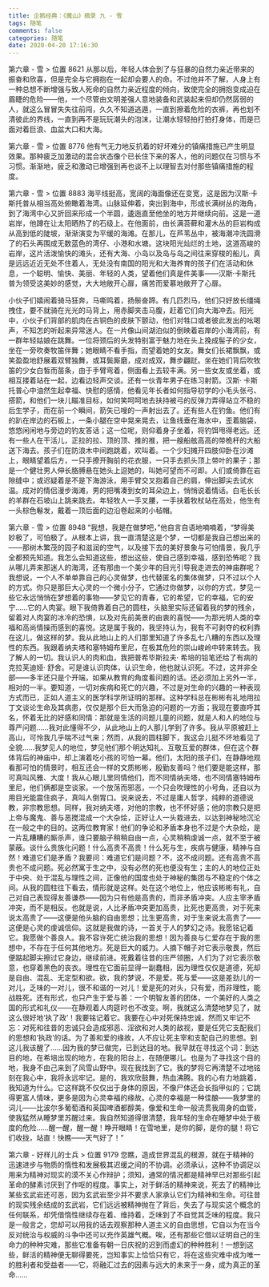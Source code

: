 ```yaml
---
title: 企鹅经典：《魔山》摘录 九 - 雪
tags: 随笔
comments: false
categories: 随笔
date: 2020-04-20 17:16:30
---
```

第六章 - 雪 > 位置 8621
从那以后，年轻人体会到了与狂暴的自然力亲近带来的振奋和欣喜，但是完全与它拥抱在一起却会要人的命。不过他并不了解，人身上有一种总想不断增强与致人死命的自然力亲近程度的倾向，致使完全的拥抱变成迫在眉睫的危险——他，一个尽管由文明差强人意地装备和武装起来但却仍然孱弱的人，就这么冒冒失失往前闯，久久不知道逃遁，一直到擦着危险的衣裤，再也划不清彼此的界线，一直到再不是玩玩潮头的泡沫，让潮水轻轻拍打拍打身体，而是已面对着巨浪、血盆大口和大海。
<!--more-->
第六章 - 雪 > 位置 8776
他有气无力地反抗着的好坏难分的镇痛措施已产生明显效果。那种疲乏加激动的混合状态像个已长住下来的客人，他的问题仅在习惯与不习惯。渐渐地，疲乏和激动已增强到再也谈不上以理智去对付那些镇痛措施的程度。

第六章 - 雪 > 位置 8883
海平线挺高，宽阔的海面像还在变宽，这是因为汉斯·卡斯托普从相当高处俯瞰着海湾。山脉延伸着，突出到海中，形成长满树丛的海角，到了海湾中心又折回来形成一个半圆，逶迤直至他坐的地方并继续向前。这是一道岩岸，他蹲在让太阳晒热了的石级上。在他面前，由长满苔藓和灌木丛的巨岩构成从高到低的陡坡，渐渐演变为平缓的海滩。在那儿，在芦苇丛中，被海潮冲洗圆滑了的石头再围成无数蓝色的湾仔、小港和水塘。这块阳光灿烂的土地，这道高峻的岩岸，这片活泼愉快的滩头，还有大海、小岛以及岛与岛之间往来穿梭的船儿，真是远远近近无处不住着人，无处没有南国的阳光和大海养育的孩子们在活动和休息，一个聪明、愉快、美丽、年轻的人类，望着他们真是件美事——汉斯·卡斯托普为领受这美妙的感觉，大大地敞开心扉，痛苦而爱慕地敞开了心扉。

小伙子们嬉闹着骑马狂奔，马嘶鸣着，扬鬃奋蹄。有几匹烈马，他们只好放长缰绳拽住，要不就骑在光光的马背上，用赤脚夹击马腹，赶着它们向大海冲去。阳光中，小伙子们背部的肌肉在古铜色的皮肤下颤动，他们对牲口或者彼此发出的吆喝声，不知怎的听起来异常迷人。在一片像山间湖泊似的倒映着岩岸的小海湾前，有一群年轻姑娘在跳舞。一位将颈后的头发特别富于魅力地在头上挽成髻子的少女，坐在一旁吹奏牧笛伴舞；她眼睛不看手指，而望着她的女友。舞女们长裙飘飘，或笑盈盈地舒展着双臂独舞，或耳鬓厮磨，成对成双，舞步翩跹。坐在她们背后吹牧笛的少女白皙而苗条，由于手臂弯着，侧面看上去较丰满。另一些女友或坐着，或相互搂着站在一起，边看边轻声交谈。还有一伙青年男子在练习射箭。汉斯· 卡斯托普心中油然生起幸福、快慰的感情，他看见年长者如何指导初学的小毛头张弓、搭箭，和他们一块儿瞄准目标，如何笑呵呵地去扶持被弓的反弹力弄得站立不稳的后生学子，而在前一个瞬间，箭矢已嗖的一声射出去了。还有些人在钓鱼。他们有的趴在岸边的石板上，一条小腿在空中晃来晃去，让鱼线垂在海水中，歪着脑袋，悠悠闲闲地与旁边的钓友答话；这一位呢，则仰着身子坐着，将钓饵甩得老远。还有一些人在干活儿，正拉的拉、顶的顶、推的推，把一艘船舷高高的带桅杆的大船送下海去。孩子们在防浪木中间跑跳着，欢叫着。一个少妇摊开四肢仰卧在沙滩上，眼睛望着后方，一只手撩开胸前的花衣服，一只手去抓头顶上带叶的果子；那是一个健壮男人伸长胳膊悬在她头上逗她的，叫她可望而不可即。人们或倚靠在岩隙缝中；或迟疑着是不是下海游泳，用手臂交叉抱着自己的肩，伸出脚尖去试水温。成对的情侣漫步海滩，男的把嘴凑到女的耳朵边上，悄悄说着情话。白毛长长的羊群在石坡山上跳来跳去。年轻牧人一手叉腰，一手扶着牧杖站在高处，他生有一头棕色鬈发，戴着一顶后面的边沿卷起来的小毡帽。

第六章 - 雪 > 位置 8948
“我想，我是在做梦吧，”他自言自语地喃喃着，“梦得美妙极了，可怕极了。从根本上讲，我一直清楚这是个梦，一切都是我自己想出来的——那树木繁茂的园子和滋润的空气，以及接下去的美好景象与可怕情景，我几乎全都预先知道。我怎么会知道这些，想出这些，使自己感到幸福，感到恐怖呢？我从哪儿弄来那迷人的海湾，还有那由一个美少年的目光引导我走进去的神庙群呢？我想说，一个人不单单靠自己的心灵做梦，也代替匿名的集体做梦，只不过以个人的方式。你只是那巨大心灵的一个微小分子，它通过你做梦，以你的方式，梦见一些它永远悄悄在梦想着的事物——梦见它的青春，它的希望，它的幸福，它的安宁……它的人肉宴。眼下我倚靠着自己的圆柱，头脑里实际还留着我的梦的残余，留着对人肉宴的冰冷的恐惧，以及对先前美景的由衷的喜悦——为那光明人类的幸福和高尚情操而感到的喜悦。这是属于我的，我坚持认为，我有不可剥夺的权利靠在这儿，做这样的梦。我从此地山上的人们那里知道了许多乱七八糟的东西以及理性的东西。我跟着纳夫塔和塞特姆布里尼，在极其危险的崇山峻岭中转来转去。我了解人的一切。我认识人的肉和血，我把普希毕斯拉夫· 希培的铅笔还给了有病的克拉芙迪娅· 舒舍。可是谁认识肉体，认识生命，他也就认识死。不过，这并非全部——多半还只是个开端，如果从教育的角度看问题的话。还必须加上另外一半，相对的一半。要知道，一切对疾病和死亡的兴趣，不过是对生命的兴趣的一种表现方式而已，正如人道主义的医学科学所证明的那样。这种学科总在彬彬有礼地用拉丁文谈论生命及其病患，仅仅是那个巨大而急迫的问题的一方面；我现在要直呼其名，怀着无比的好感和同情：那就是生活的问题儿童的问题，就是人和人的地位与尊严问题……我对此懂得不少，从此地山上的人那儿学到了许多。我从平原被赶上高山，可怜我几乎喘不过气来；然而，从我的圆柱脚下，我这会儿挺不坏地看见了全貌……我梦见人的地位，梦见他们那个明达知礼、互敬互爱的群体，但在这个群体背后的神庙中，却上演着吃小孩的可怕一幕。他们，太阳的孩子们，在静静地观看那可怕的情景时，相互还会一样的文质彬彬，殷勤友善吗？他们要是能这样，那可真叫风雅、大度！我从心眼儿里同情他们，而不同情纳夫塔，也不同情塞特姆布里尼，他们俩都是空谈家。一个放荡而邪恶，一个只会吹理性的小号角，还自以为用目光能震住疯子，真叫人倒胃口。说来说去，不过是庸人哲学，纯粹的道德说教，非宗教思想。同样，我对纳夫塔，对他的宗教，也不怀好感；他的宗教只是把上帝与魔鬼、善与恶搅混成一个大杂烩，正好让人一头栽进去，以达到神秘地沉沦在一般之中的目的。这两位教育家！他们的争论和矛盾本身也不过是个大杂烩，是一片乱糟糟的厮杀声，谁只要脑子稍稍自由一点，心灵稍稍虔诚一点，就不至于被蒙蔽。谈什么贵族化问题！什么高贵不高贵！什么死与生，疾病与健康，精神与自然！难道它们是矛盾？我要问：难道它们是问题？不，这不成问题。还有高贵不高贵也不成问题。死必然寓于生之中，没有必然的死也便没有生；主的人的地位正处于中央、处于混乱与理性之间，正像他的国度也处于神秘的集团与不稳定的个体之间。从我的圆柱往下看去，情形就是这样。处在这个地位上，他应该彬彬有礼，自己对自己表现得友善谦恭——因为只有他是高贵的，而非矛盾冲突。人应主宰矛盾冲突，而不是相反。也就是说，人比矛盾冲突更加高贵，比死也更高贵，对于死来说太高贵了——这便是他头脑的自由思想；比生更高贵，对于生来说太高贵了——这便是心灵的虔诚信仰。这就是我做的诗，一首关于人的梦幻之诗。我愿铭记着它。我愿做个善良人。我不容许死亡统治我的思想！因为善良与仁爱存在于我的思想中，不存在于任何其他地方。死是巨大的威力。人摘下帽子对它表示敬畏，然后便踮起脚尖擦过它身边，继续前进。死戴着往昔的庄严领圈，人们为了对它表示敬意，也穿着黑色的丧衣。理性在它面前显得一副蠢相，因为理性仅仅是道德，死却是自由、混乱、无定型和欲。欲，我的梦说，不是爱。死与爱——这是差劲儿的一对儿，乏味的一对儿，很不和谐的一对儿！爱是死的对头，只有爱，而非理性，能战胜死。还有形式，也只产生于爱与善：一个明智友善的团体，一个美好的人类之国的形式和礼仪——在静观着人肉筵时也不改变。啊，我就这么清楚地梦见了，就这么很好地‘执了政’！我要铭记着它。我要在心中对死保持忠诚，然而又牢记不忘：对死和往昔的忠诚只会造成邪恶、淫欲和对人类的敌视，要是任凭它支配我们的思想和‘执政’的话。为了善和爱的缘故，人不应让死主宰和支配自己的思想。到这儿我该醒了……因为我的梦已做完，已到达目的地。我早就在寻找这个词：到达目的地，在希培出现的地方，在我的阳台上，在随便哪儿。也是为了寻找这个目的地，我身不由己来到了风雪山野中。现在我找到了它。我的梦将它再清楚不过地铭刻在我心中，我将永远牢记。是的，我欢欣鼓舞，热血沸腾。我的心有力地跳着，我知道为什么。它这样跳不仅仅出于身体的原因，不像尸体还会长指甲似的；它跳得更富人情味，更多是因为心灵幸福的缘故。心灵的幸福是一种佳酿——我梦里的词儿——比波尔多葡萄酒和英国啤酒都醇美，像爱和生命一般流贯我周身的血管，使我猛然从睡梦里苏醒过来。我自然知道得很清楚，我年轻的生命在睡梦中处于极度的危险……醒一醒，醒一醒！睁开眼睛！在雪地里，是你的脚，是你的腿！将它们收拢，站直！快瞧——天气好了！”

第六章 - 好样儿的士兵 > 位置 9179
您瞧，造成世界混乱的根源，就在于精神的迅速进步与物质的惰性和发展极其迟缓之间的不协调。必须承认，这种不协调足以用来为精神对现实的漠不关心作辩护；须知，通常的情况都是精神早已对那些引起革命的酵素讨厌到了作呕的程度。事实上，对于鲜活的精神来说，死去了的精神比某些玄武岩还可恶，因为玄武岩至少并不要求人家承认它们为精神和生命。可往昔的现实残余结成的玄武岩，它们远远被精神抛在了背后，失去了与现实这个概念的任何联系，却凭借惰性继续存在着、维持着，乏味到了不自觉其乏味的程度。我只是一般言之，您却可以用我的话去观察那种人道主义的自由思想，它自以为在当今反对统治与权威的斗争中还可以充作英雄气概。唉，还有那些它借以证明自己的生命力的种种灾难，那些它准备有朝一日庆祝的迟到而虚幻的种种胜利！一想到这些，鲜活的精神便无聊得要死，岂知事实上恰恰只有它，将在这些灾难中成为唯一的胜利者和受益者——它，将融汇过去的因素与远大的未来于一身，成为真正的革命……

